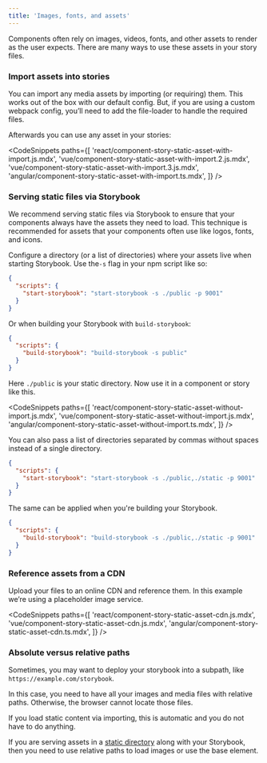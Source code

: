 ```yaml
---
title: 'Images, fonts, and assets'
---
```


Components often rely on images, videos, fonts, and other assets to render as the user expects. There are many ways to use these assets in your story files.

### Import assets into stories

You can import any media assets by importing (or requiring) them. This works out of the box with our default config. But, if you are using a custom webpack config, you’ll need to add the file-loader to handle the required files.

Afterwards you can use any asset in your stories:

<!-- prettier-ignore-start -->

<CodeSnippets
  paths={[
    'react/component-story-static-asset-with-import.js.mdx',
    'vue/component-story-static-asset-with-import.2.js.mdx',
    'vue/component-story-static-asset-with-import.3.js.mdx',
    'angular/component-story-static-asset-with-import.ts.mdx',
  ]}
/>

<!-- prettier-ignore-end -->

### Serving static files via Storybook

We recommend serving static files via Storybook to ensure that your components always have the assets they need to load. This technique is recommended for assets that your components often use like logos, fonts, and icons.

Configure a directory (or a list of directories) where your assets live when starting Storybook. Use the`-s` flag in your npm script like so:

```json
{
  "scripts": {
    "start-storybook": "start-storybook -s ./public -p 9001"
  }
}
```

Or when building your Storybook with `build-storybook`:

```json
{
  "scripts": {
    "build-storybook": "build-storybook -s public"
  }
}
```

Here `./public` is your static directory. Now use it in a component or story like this.

<!-- prettier-ignore-start -->

<CodeSnippets
  paths={[
    'react/component-story-static-asset-without-import.js.mdx',
    'vue/component-story-static-asset-without-import.js.mdx',
    'angular/component-story-static-asset-without-import.ts.mdx',
  ]}
/>

<!-- prettier-ignore-end -->

You can also pass a list of directories separated by commas without spaces instead of a single directory.

```json
{
  "scripts": {
    "start-storybook": "start-storybook -s ./public,./static -p 9001"
  }
}
```
The same can be applied when you're building your Storybook.

```json
{
  "scripts": {
    "build-storybook": "build-storybook -s ./public,./static -p 9001"
  }
}
```

### Reference assets from a CDN

Upload your files to an online CDN and reference them. In this example we’re using a placeholder image service.

<!-- prettier-ignore-start -->

<CodeSnippets
  paths={[
    'react/component-story-static-asset-cdn.js.mdx',
    'vue/component-story-static-asset-cdn.js.mdx',
    'angular/component-story-static-asset-cdn.ts.mdx',
  ]}
/>

<!-- prettier-ignore-end -->

### Absolute versus relative paths

Sometimes, you may want to deploy your storybook into a subpath, like `https://example.com/storybook`.

In this case, you need to have all your images and media files with relative paths. Otherwise, the browser cannot locate those files.

If you load static content via importing, this is automatic and you do not have to do anything.

If you are serving assets in a [static directory](#serving-static-files-via-storybook) along with your Storybook, then you need to use relative paths to load images or use the base element.